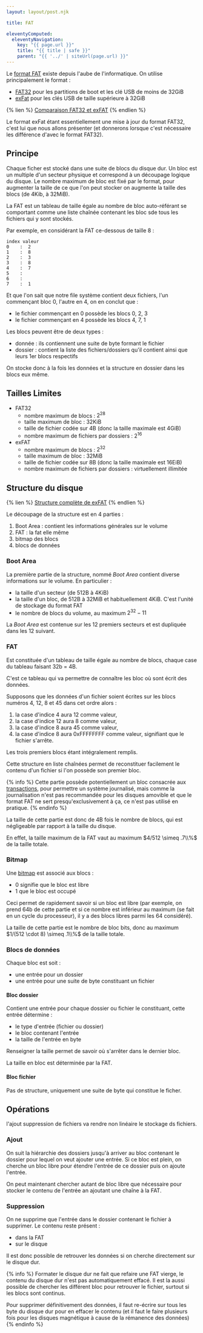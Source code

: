 ```yaml
---
layout: layout/post.njk

title: FAT

eleventyComputed:
  eleventyNavigation:
    key: "{{ page.url }}"
    title: "{{ title | safe }}"
    parent: "{{ '../' | siteUrl(page.url) }}"
---
```



Le [format FAT](https://fr.wikipedia.org/wiki/File_Allocation_Table) existe depuis l'aube de l'informatique. On utilise principalement le format :

- [FAT32](https://fr.wikipedia.org/wiki/FAT32) pour les partitions de boot et les clé USB de moins de 32GiB
- [exFat](https://en.wikipedia.org/wiki/ExFAT) pour les clés USB de taille supérieure à 32GiB

{% lien %}
[Comparaison FAT32 et exFAT](http://ntfs.com/exfat-comparison.htm)
{% endlien %}

Le format exFat étant essentiellement une mise à jour du format FAT32, c'est lui que nous allons présenter (et donnerons lorsque c'est nécessaire les différence d'avec le format FAT32).

## Principe

Chaque ficher est stocké dans une suite de blocs du disque dur. Un bloc est un multiple d'un secteur physique et correspond à un découpage logique du disque. Le nombre maximum de bloc est fixé par le format, pour augmenter la taille de ce que l'on peut stocker on augmente la taille des blocs (de 4Kib, à 32MiB).

La FAT est un tableau de taille égale au nombre de bloc auto-référant se comportant comme une liste chaînée contenant les bloc sde tous les fichiers qui y sont stockés.

Par exemple, en considérant la FAT ce-dessous de taille 8 :

```
index valeur
0    :  2
1    :  8       
2    :  3
3    :  8
4    :  7
5    :
6    :
7    :  1
```

Et que l'on sait que notre file système contient deux fichiers, l'un commençant bloc 0, l'autre en 4, on en conclut que :

- le fichier commençant en 0 possède les blocs 0, 2, 3
- le fichier commençant en 4 possède les blocs 4, 7, 1

Les blocs peuvent être de deux types :

- donnée : ils contiennent une suite de byte formant le fichier
- dossier : contient la liste des fichiers/dossiers qu'il contient ainsi que leurs 1er blocs respectifs

On stocke donc à la fois les données et la structure en dossier dans les blocs eux même.

## Tailles Limites

- FAT32
  - nombre maximum de blocs : $2^{28}$
  - taille maximum de bloc : 32KiB
  - taille de fichier codée sur 4B (donc la taille maximale est 4GiB)
  - nombre maximum de fichiers par dossiers : $2^{16}$
- exFAT
  - nombre maximum de blocs : $2^{32}$
  - taille maximum de bloc : 32MiB
  - taille de fichier codée sur 8B (donc la taille maximale est 16EiB)
  - nombre maximum de fichiers par dossiers : virtuellement illimitée

## Structure du disque

{% lien %}
[Structure complète de exFAT](http://elm-chan.org/docs/exfat_e.html)
{% endlien %}

Le découpage de la structure est en 4 parties :

1. Boot Area : contient les informations générales sur le volume
2. FAT : la fat elle même
3. bitmap des blocs
4. blocs de données

### Boot Area

La première partie de la structure, nommé *Boot Area* contient diverse informations sur le volume. En particulier :

- la taille d'un secteur (de 512B à 4KiB)
- la taille d'un bloc, de 512B à 32MiB et habituellement 4KiB. C'est l'unité de stockage du format FAT
- le nombre de blocs du volume, au maximum $2^{32} -11$

La *Boot Area* est contenue sur les 12 premiers secteurs et est dupliquée dans les 12 suivant.

### FAT

Est constituée d'un tableau de taille égale au nombre de blocs, chaque case du tableau faisant 32b = 4B.

C'est ce tableau qui va permettre de connaître les bloc où sont écrit des données.

Supposons que les données d'un fichier soient écrites sur les blocs numéros 4, 12, 8 et 45 dans cet ordre alors :

1. la case d'indice 4 aura 12 comme valeur,
2. la case d'indice 12 aura 8 comme valeur,
3. la case d'indice 8 aura 45 comme valeur,
4. la case d'indice 8 aura 0xFFFFFFFF comme valeur, signifiant que le fichier s'arrête.

Les trois premiers blocs étant intégralement remplis.

Cette structure en liste chaînées permet de reconstituer facilement le contenu d'un fichier si l'on possède son premier bloc.

{% info %}
Cette partie possède potentiellement un bloc consacrée aux [transactions](https://en.wikipedia.org/wiki/Transaction-Safe_FAT_File_System#TexFAT), pour permettre un système journalisé, mais comme la journalisation n'est pas recommandée pour les disques amovible et que le format FAT ne sert presqu'exclusivement à ça, ce n'est pas utilisé en pratique.
{% endinfo %}

La taille de cette partie est donc de 4B fois le nombre de blocs, qui est négligeable par rapport à la taille du disque.

En effet, la taille maximum de la FAT vaut au maximum $4/512 \simeq .7\\%$ de la taille totale.

### Bitmap

Une [bitmap](https://en.wikipedia.org/wiki/Bitmap) est associé aux blocs :

- 0 signifie que le bloc est libre
- 1 que le bloc est occupé

Ceci permet de rapidement savoir si un bloc est libre (par exemple, on prend 64b de cette partie et si ce nombre est inférieur au maximum (se fait en un cycle du processeur), il y a des blocs libres parmi les 64 considéré).

La taille de cette partie est le nombre de bloc bits, donc au maximum $1/(512 \cdot 8) \simeq .1\\%$ de la taille totale.

### Blocs de données

Chaque bloc est soit :

- une entrée pour un dossier
- une entrée pour une suite de byte constituant un fichier

#### Bloc dossier

Contient une entrée pour chaque dossier ou fichier le constituant, cette entrée détermine :

- le type d'entrée (fichier ou dossier)
- le bloc contenant l'entrée
- la taille de l'entrée en byte

Renseigner la taille permet de savoir où s'arrêter dans le dernier bloc.

La taille en bloc est déterminée par la FAT.

#### Bloc fichier

Pas de structure, uniquement une suite de byte qui constitue le ficher.

## <span id="fat-opérations"></span>Opérations

l'ajout suppression de fichiers va rendre non linéaire le stockage ds fichiers.

### <span id="fat-opérations-ajout">Ajout

On suit la hiérarchie des dossiers jusqu'à arriver au bloc contenant le dossier pour lequel on veut ajouter une entrée. Si ce bloc est plein, on cherche un bloc libre pour étendre l'entrée de ce dossier puis on ajoute l'entrée.

On peut maintenant chercher autant de bloc libre que nécessaire pour stocker le contenu de l'entrée an ajoutant une chaîne à la FAT.

### <span id="fat-opérations-suppression">Suppression

On ne supprime que l'entrée dans le dossier contenant le fichier à supprimer. Le contenu reste présent :

- dans la FAT
- sur le disque

Il est donc possible de retrouver les données si on cherche directement sur le disque dur.

{% info %}
Formater le disque dur ne fait que refaire une FAT vierge, le contenu du disque dur n'est pas automatiquement effacé. Il est la aussi possible de chercher les différent bloc pour retrouver le fichier, surtout si les blocs sont continus.

Pour supprimer définitivement des données, il faut re-écrire sur tous les byte du disque dur pour en effacer le contenu (et il faut le faire plusieurs fois pour les disques magnétique à cause de la rémanence des données)
{% endinfo %}
